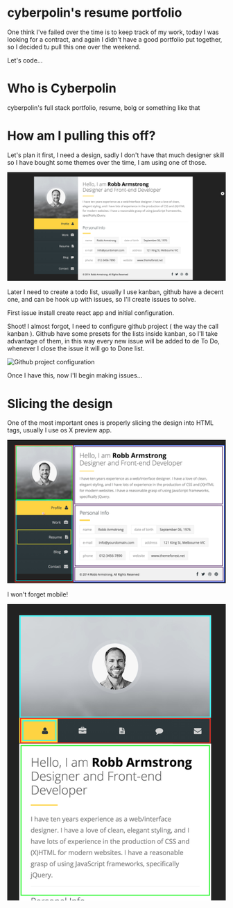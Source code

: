 # cyberpolin's resume portfolio

One think I've failed over the time is to keep track of my work, today I was looking for a contract, and again I didn't have a good portfolio put together, so I decided tu pull this one over the weekend.

Let's code...


# Who is Cyberpolin

cyberpolin's full stack portfolio, resume, bolg or something like that


# How am I pulling this off?

Let's plan it first, I need a design, sadly I don't have that much designer skill so I have bought some themes over the time, I am using one of those.

![The original design](/img/original-design.png "cyberpolin's originar resume design")

Later I need to create a todo list, usually I use kanban, github have a decent one, and can be hook up with issues, so I'll create issues to solve.

First issue install create react app and initial configuration.

Shoot! I almost forgot, I need to configure github project ( the way the call kanban ). Github have some presets for the lists inside kanban, so I'll take advantage of them, in this way every new issue will be added to de To Do, whenever I close the issue it will go to Done list.

![Github project configuration](/img/github-kanban-configuration.ong)

Once I have this, now I'll begin making issues...

# Slicing the design

One of the most important ones is properly slicing the design into HTML tags, usually I use os X preview app.


![The slicing before coding](/img/design-slice.png "Using colors is easier")

I won't forget mobile!

![#neverforget](/img/mobile-design-slice.png "Don't forget mobile")
